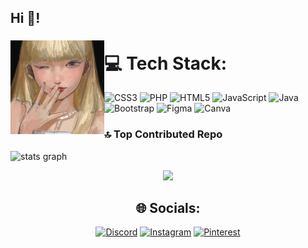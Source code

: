 
<h2 align="left">Hi 👋!</h2>

###

<div align="center">
<img align="left" height="150" src="./Assets/Profile.jpg"/>
</div>

###


# 💻 Tech Stack:
![CSS3](https://img.shields.io/badge/css3-%231572B6.svg?style=for-the-badge&logo=css3&logoColor=white) ![PHP](https://img.shields.io/badge/php-%23777BB4.svg?style=for-the-badge&logo=php&logoColor=white) ![HTML5](https://img.shields.io/badge/html5-%23E34F26.svg?style=for-the-badge&logo=html5&logoColor=white) ![JavaScript](https://img.shields.io/badge/javascript-%23323330.svg?style=for-the-badge&logo=javascript&logoColor=%23F7DF1E) ![Java](https://img.shields.io/badge/java-%23ED8B00.svg?style=for-the-badge&logo=java&logoColor=white) ![Bootstrap](https://img.shields.io/badge/bootstrap-%23563D7C.svg?style=for-the-badge&logo=bootstrap&logoColor=white) 	![Figma](https://img.shields.io/badge/figma-%23F24E1E.svg?style=for-the-badge&logo=figma&logoColor=white) ![Canva](https://img.shields.io/badge/Canva-%2300C4CC.svg?style=for-the-badge&logo=Canva&logoColor=white)

### 🔝 Top Contributed Repo
 <img src="https://github-readme-stats.vercel.app/api?username=MicheleSaht&hide_title=false&hide_rank=false&show_icons=true&include_all_commits=true&count_private=true&disable_animations=false&theme=dracula&locale=en&hide_border=false" height="150" alt="stats graph"  />
  

<div align="center">
  
[![](https://visitcount.itsvg.in/api?id=MicheleSaht&icon=0&color=0)](https://visitcount.itsvg.in)
  ## 🌐 Socials:
[![Discord](https://img.shields.io/badge/Discord-%237289DA.svg?logo=discord&logoColor=white)](https://discord.gg/shemelly) [![Instagram](https://img.shields.io/badge/Instagram-%23E4405F.svg?logo=Instagram&logoColor=white)](https://instagram.com/Michele_santuss) [![Pinterest](https://img.shields.io/badge/Pinterest-%23E60023.svg?logo=Pinterest&logoColor=white)](https://pinterest.com/@shellysantuss) 

###
</div>




